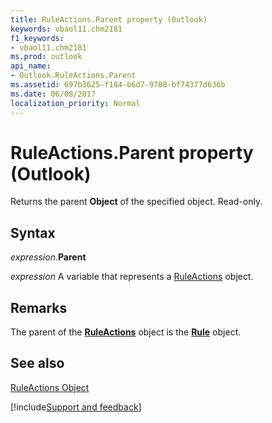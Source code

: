 ```yaml
---
title: RuleActions.Parent property (Outlook)
keywords: vbaol11.chm2181
f1_keywords:
- vbaol11.chm2181
ms.prod: outlook
api_name:
- Outlook.RuleActions.Parent
ms.assetid: 697b3625-f184-b6d7-9788-bf74377d636b
ms.date: 06/08/2017
localization_priority: Normal
---
```



# RuleActions.Parent property (Outlook)

Returns the parent  **Object** of the specified object. Read-only.


## Syntax

_expression_.**Parent**

_expression_ A variable that represents a [RuleActions](Outlook.RuleActions.md) object.


## Remarks

The parent of the  **[RuleActions](Outlook.RuleActions.md)** object is the **[Rule](Outlook.Rule.md)** object.


## See also


[RuleActions Object](Outlook.RuleActions.md)

[!include[Support and feedback](~/includes/feedback-boilerplate.md)]